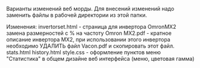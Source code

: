 Варианты изменений веб морды.
Для внесений изменений надо заменить файлы в рабочей директории из этой папки.

Изменения:
invertorset.html - страница для инвертора OmronMX2 замена размерностей с % на частоту
Omron MX2.pdf - кратное описание инвертора MX2, при использовании этого инвертора необходимо УДАЛИТЬ файл Vacon.pdf и скопировать этот файл.
stats.html history.html style.css - оформление пунктов меню "Статистика" в общем дизайне веб интерфейса (меню, цветовая гамма)


